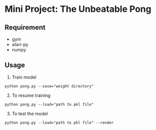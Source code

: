 # Mini Project: The Unbeatable Pong

## Requirement
- gym
- atari-py
- numpy

## Usage
1. Train model
```
python pong.py --save="weight directory"
```
2. To resume training

```
python pong.py --load="path to pkl file"
```
3. To test the model
```
python pong.py --load="path to pkl file" --render
```